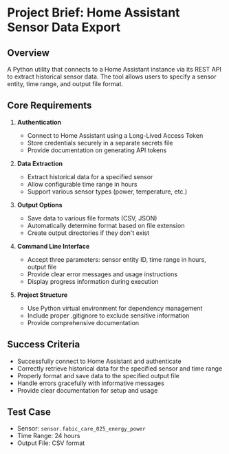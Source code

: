# Project Brief: Home Assistant Sensor Data Export

## Overview
A Python utility that connects to a Home Assistant instance via its REST API to extract historical sensor data. The tool allows users to specify a sensor entity, time range, and output file format.

## Core Requirements

1. **Authentication**
   - Connect to Home Assistant using a Long-Lived Access Token
   - Store credentials securely in a separate secrets file
   - Provide documentation on generating API tokens

2. **Data Extraction**
   - Extract historical data for a specified sensor
   - Allow configurable time range in hours
   - Support various sensor types (power, temperature, etc.)

3. **Output Options**
   - Save data to various file formats (CSV, JSON)
   - Automatically determine format based on file extension
   - Create output directories if they don't exist

4. **Command Line Interface**
   - Accept three parameters: sensor entity ID, time range in hours, output file
   - Provide clear error messages and usage instructions
   - Display progress information during execution

5. **Project Structure**
   - Use Python virtual environment for dependency management
   - Include proper .gitignore to exclude sensitive information
   - Provide comprehensive documentation

## Success Criteria

- Successfully connect to Home Assistant and authenticate
- Correctly retrieve historical data for the specified sensor and time range
- Properly format and save data to the specified output file
- Handle errors gracefully with informative messages
- Provide clear documentation for setup and usage

## Test Case

- Sensor: `sensor.fabic_care_025_energy_power`
- Time Range: 24 hours
- Output File: CSV format
